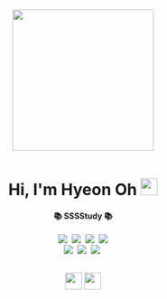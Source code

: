 <div align="center" >
  <img src="https://ohhyeonn.github.io/ohhyeonn/top.png" width="100%" height="10" />
  <img src="https://ohhyeonn.github.io/ohhyeonn/loveit.gif" width="250" height="250" />
  <img src="https://ohhyeonn.github.io/ohhyeonn/bottom.png" width="100%" height="10" />
</div>


<h1 align="center" > Hi, I'm Hyeon Oh <img src="https://media.giphy.com/media/Jr5dpQGrwo5LT7Iwkw/giphy.gif" height="30" > </h1>

<h4 align="center">📚 SSSStudy 📚</h4> 
<p align="center">
  <a href="https://github.com/ohhyeonn"><img src="https://img.shields.io/badge/-HTML/CSS/ES6-yellow"/></a>&nbsp
  <a href="https://github.com/ohhyeonn"><img src="https://img.shields.io/badge/-JAVA-orange?logo=JAVA"/></a>&nbsp
  <a href="https://github.com/ohhyeonn"><img src="https://img.shields.io/badge/-SpringBoots-navy?logo=springboot"/></a>&nbsp
  <a href="https://github.com/ohhyeonn"><img src="https://img.shields.io/badge/-MyBatis-red"/></a>
 <br>
  <a href="https://github.com/ohhyeonn"><img src="https://img.shields.io/badge/-MySQL-blue?"/></a>&nbsp
  <a href="https://github.com/ohhyeonn"><img src="https://img.shields.io/badge/-Oracle-black?logo=Oracle"/></a>&nbsp
  <a href="https://github.com/ohhyeonn"><img src="https://img.shields.io/badge/-React-blue?logo=React"/></a>&nbsp
 </p>
  
<h2 align="center">
   <img src="https://ohhyeonn.github.io/ohhyeonn/news.gif" width="30" > <a href="https://velog.io/@hyunong2/about" > <img src="https://ohhyeonn.github.io/ohhyeonn/ohhyeon.png"  height="30" /></a>
  <br/>
  <br/>
</h2>



<!---
ohhyeonn/ohhyeonn is a ✨ special ✨ repository because its `README.md` (this file) appears on your GitHub profile.
You can click the Preview link to take a look at your changes.
--->
<!--

- 동글뱅이

**강조**

~~취소~~

# 제목1
## 제목2
### 제목3
#### 제목4
##### 제목5
###### 제목6

```js
function aaa(){

  console.log("ddd");
}


aaa();

```

[링크](링크주소)

* ㄴㄴㄴ
  * ㅋㅋㅋ
    * ㄷㄷㄷㄷ
    * ㅊㅊㅊㅊ


> 인용구문 넣기가능 -서현오-


|이름|나이|성별|사는곳|특기|
|---|---|---|---|---|
|서현오|29|남자|서울|특기



https://gist.github.com/rxaviers/7360908

emoji icons link!!


github 의 permalink 활용!!!
--!>

